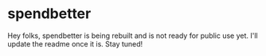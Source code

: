 # spendbetter

Hey folks, spendbetter is being rebuilt and is not ready for public use yet. I'll update the readme once it is. Stay tuned!
